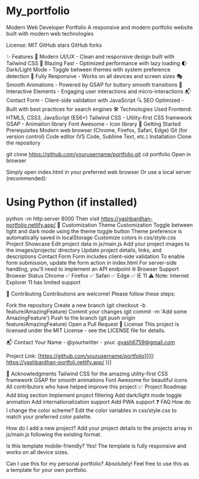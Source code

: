 # My_portfolio
Modern Web Developer Portfolio
A responsive and modern portfolio website built with modern web technologies

License: MIT GitHub stars GitHub forks



✨ Features
🎨 Modern UI/UX - Clean and responsive design built with Tailwind CSS
🚀 Blazing Fast - Optimized performance with lazy loading
🌓 Dark/Light Mode - Toggle between themes with system preference detection
📱 Fully Responsive - Works on all devices and screen sizes
🎭 Smooth Animations - Powered by GSAP for buttery smooth transitions
📝 Interactive Elements - Engaging user interactions and micro-interactions
📬 Contact Form - Client-side validation with JavaScript
🔍 SEO Optimized - Built with best practices for search engines
🛠️ Technologies Used
Frontend:
HTML5, CSS3, JavaScript (ES6+)
Tailwind CSS - Utility-first CSS framework
GSAP - Animation library
Font Awesome - Icon library
🚀 Getting Started
Prerequisites
Modern web browser (Chrome, Firefox, Safari, Edge)
Git (for version control)
Code editor (VS Code, Sublime Text, etc.)
Installation
Clone the repository

git clone https://github.com/yourusername/portfolio.git
cd portfolio
Open in browser

Simply open index.html in your preferred web browser
Or use a local server (recommended):
# Using Python (if installed)
python -m http.server 8000
Then visit https://yashbardhan-portfolio.netlify.app/
🎨 Customization
Theme Customization
Toggle between light and dark mode using the theme toggle button
Theme preference is automatically saved in localStorage
Customize colors in css/style.css
Project Showcase
Edit project data in js/main.js
Add your project images to the images/projects/ directory
Update project details, links, and descriptions
Contact Form
Form includes client-side validation
To enable form submission, update the form action in index.html
For server-side handling, you'll need to implement an API endpoint
🌐 Browser Support
Browser	Status
Chrome	✅
Firefox	✅
Safari	✅
Edge	✅
IE 11	⚠️
Note: Internet Explorer 11 has limited support

🤝 Contributing
Contributions are welcome! Please follow these steps:

Fork the repository
Create a new branch (git checkout -b feature/AmazingFeature)
Commit your changes (git commit -m 'Add some AmazingFeature')
Push to the branch (git push origin feature/AmazingFeature)
Open a Pull Request
📄 License
This project is licensed under the MIT License - see the LICENSE file for details.

📬 Contact
Your Name - @yourtwitter - your. gyash6759@gmail.com

Project Link: [https://github.com/yourusername/portfolio][([( https://yashbardhan-portfoli.netlify.app/ ))]

🙏 Acknowledgments
Tailwind CSS for the amazing utility-first CSS framework
GSAP for smooth animations
Font Awesome for beautiful icons
All contributors who have helped improve this project
📈 Project Roadmap
 Add blog section
 Implement project filtering
 Add dark/light mode toggle animation
 Add internationalization support
 Add PWA support
❓ FAQ
How do I change the color scheme?
Edit the color variables in css/style.css to match your preferred color palette.

How do I add a new project?
Add your project details to the projects array in js/main.js following the existing format.

Is this template mobile-friendly?
Yes! The template is fully responsive and works on all device sizes.

Can I use this for my personal portfolio?
Absolutely! Feel free to use this as a template for your own portfolio.
